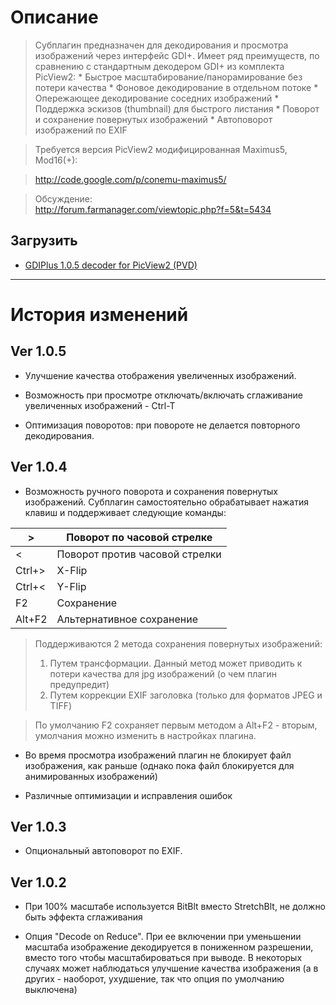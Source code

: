 # Описание #

> Субплагин предназначен для декодирования и просмотра изображений через интерфейс GDI+. Имеет ряд преимуществ, по сравнению с стандартным декодером GDI+ из комплекта PicView2:
    * Быстрое масштабирование/панорамирование без потери качества
    * Фоновое декодирование в отдельном потоке
    * Опережающее декодирование соседних изображений
    * Поддержка эскизов (thumbnail) для быстрого листания
    * Поворот и сохранение повернутых изображений
    * Автоповорот изображений по EXIF

> Требуется версия PicView2 модифицированная Maximus5, Mod16(+):<br>
<blockquote><a href='http://code.google.com/p/conemu-maximus5/'>http://code.google.com/p/conemu-maximus5/</a></blockquote>

<blockquote>Обсуждение:<br>
<a href='http://forum.farmanager.com/viewtopic.php?f=5&t=5434'>http://forum.farmanager.com/viewtopic.php?f=5&amp;t=5434</a></blockquote>

<h2>Загрузить</h2>

<ul><li><a href='http://far-plugins.googlecode.com/files/GDIPlus.v5.rar'>GDIPlus 1.0.5 decoder for PicView2 (PVD)</a></li></ul>

<hr />

<h1>История изменений</h1>

<h2>Ver 1.0.5</h2>

<ul><li>Улучшение качества отображения увеличенных изображений.</li></ul>

<ul><li>Возможность при просмотре отключать/включать сглаживание увеличенных изображений - Ctrl-T</li></ul>

<ul><li>Оптимизация поворотов: при повороте не делается повторного декодирования.</li></ul>

<h2>Ver 1.0.4</h2>

<ul><li>Возможность ручного поворота и сохранения повернутых изображений. Субплагин самостоятельно обрабатывает нажатия клавиш и поддерживает следующие команды:</li></ul>

<table><thead><th> >      </th><th> Поворот по часовой стрелке </th></thead><tbody>
<tr><td> <      </td><td> Поворот против часовой стрелки </td></tr>
<tr><td> Ctrl+> </td><td> X-Flip </td></tr>
<tr><td> Ctrl+< </td><td> Y-Flip </td></tr>
<tr><td> F2     </td><td> Сохранение </td></tr>
<tr><td> Alt+F2 </td><td> Альтернативное сохранение </td></tr></tbody></table>

<blockquote>Поддерживаются 2 метода сохранения повернутых изображений:<br>
<ol><li>Путем трансформации. Данный метод может приводить к потери качества для jpg изображений (о чем плагин предупредит)<br>
</li><li>Путем коррекции EXIF заголовка (только для форматов JPEG и TIFF)</li></ol></blockquote>

<blockquote>По умолчанию F2 сохраняет первым методом а Alt+F2 - вторым, умолчания можно изменить в настройках плагина.</blockquote>

<ul><li>Во время просмотра изображений плагин не блокирует файл изображения, как раньше (однако пока файл блокируется для анимированных изображений)</li></ul>

<ul><li>Различные оптимизации и исправления ошибок</li></ul>


<h2>Ver 1.0.3</h2>

<ul><li>Опциональный автоповорот по EXIF.</li></ul>


<h2>Ver 1.0.2</h2>

<ul><li>При 100% масштабе используется BitBlt вместо StretchBlt, не должно быть эффекта сглаживания</li></ul>

<ul><li>Опция "Decode on Reduce". При ее включении при уменьшении масштаба изображение декодируется в пониженном разрешении, вместо того чтобы масштабироваться при выводе. В некоторых случаях может наблюдаться улучшение качества изображения (а в других - наоборот, ухудшение, так что опция по умолчанию выключена)